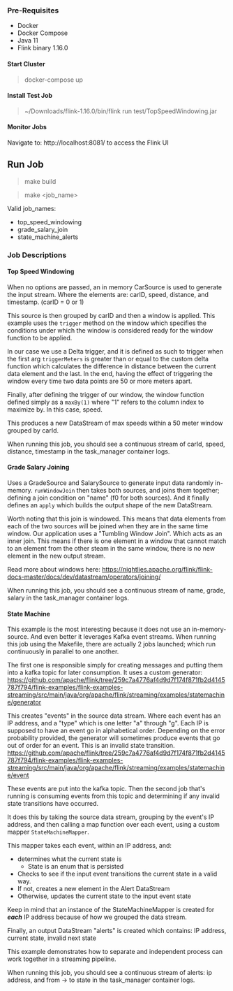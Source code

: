 ### Pre-Requisites
* Docker
* Docker Compose
* Java 11
* Flink binary 1.16.0

#### Start Cluster
> docker-compose up


#### Install Test Job
> ~/Downloads/flink-1.16.0/bin/flink run test/TopSpeedWindowing.jar


#### Monitor Jobs
Navigate to: http://localhost:8081/ to access the Flink UI

## Run Job
> make build

> make <job_name>

Valid job_names:
* top_speed_windowing
* grade_salary_join
* state_machine_alerts




### Job Descriptions
#### Top Speed Windowing
When no options are passed, an in memory CarSource is used to generate the input stream. Where the elements are: carID, speed,
distance, and timestamp. (carID = 0 or 1)

This source is then grouped by carID and then a window is applied. This example uses the `trigger` method on the window
which specifies the conditions under which the window is considered ready for the window function to be applied.

In our case we use a Delta trigger, and it is defined as such to trigger when the first arg `triggerMeters` is greater
than or equal to the custom delta function which calculates the difference in distance between the current data element
and the last. In the end, having the effect of triggering the window every time two data points are 50 or more meters apart.

Finally, after defining the trigger of our window, the window function defined simply as a `maxBy(1)` where "1" refers to the
column index to maximize by. In this case, speed.

This produces a new DataStream of max speeds within a 50 meter window grouped by carId.

When running this job, you should see a continuous stream of carId, speed, distance, timestamp in the task_manager container
logs.


#### Grade Salary Joining
Uses a GradeSource and SalarySource to generate input data randomly in-memory.  `runWindowJoin` then takes both
sources, and joins them together; defining a join condition on "name" (f0 for both sources). And it finally defines 
an `apply` which builds the output shape of the new DataStream.

Worth noting that this join is windowed. This means that data elements from each of the two sources will be joined when
they are in the same time window. Our application uses a "Tumbling Window Join". Which acts as an inner join. This means
if there is one element in a window that cannot match to an element from the other steam in the same window, there is no new
element in the new output stream. 

Read more about windows here: https://nightlies.apache.org/flink/flink-docs-master/docs/dev/datastream/operators/joining/

When running this job, you should see a continuous stream of name, grade, salary in the task_manager container
logs.


#### State Machine
This example is the most interesting because it does not use an in-memory-source. And even better it leverages Kafka event streams.
When running this job using the Makefile, there are actually 2 jobs launched; which run continuously in parallel to one another.

The first one is responsible simply for creating messages and putting them into a kafka topic for later 
consumption. It uses a custom generator:
https://github.com/apache/flink/tree/259c7a4776af4d9d7f174f871fb2d4145787f794/flink-examples/flink-examples-streaming/src/main/java/org/apache/flink/streaming/examples/statemachine/generator

This creates "events" in the source data stream. Where each event has an IP address, and a "type" which is one letter "a" through "g". Each IP is supposed to have
an event go in alphabetical order. Depending on the error probability provided, the generator will sometimes produce events that go out of order
for an event. This is an invalid state transition.
https://github.com/apache/flink/tree/259c7a4776af4d9d7f174f871fb2d4145787f794/flink-examples/flink-examples-streaming/src/main/java/org/apache/flink/streaming/examples/statemachine/event


These events are put into the kafka topic. Then the second job that's running is consuming events from this topic
and determining if any invalid state transitions have occurred.

It does this by taking the source data stream, grouping by the event's IP address, and then calling a map function over
each event, using a custom mapper `StateMachineMapper`.

This mapper takes each event, within an IP address, and:
* determines what the current state is
  * State is an enum that is persisted
* Checks to see if the input event transitions the current state in a valid way.
* If not, creates a new element in the Alert DataStream
* Otherwise, updates the current state to the input event state

Keep in mind that an instance of the StateMachineMapper is created for **_each_** IP address because of how
we grouped the data stream.

Finally, an output DataStream "alerts" is created which contains: IP address, current state, invalid next state

This example demonstrates how to separate and independent process can work together in a streaming pipeline.

When running this job, you should see a continuous stream of alerts: ip address, and from -> to state in the task_manager
container logs.

